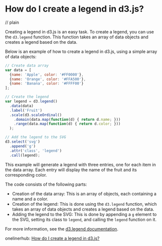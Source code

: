 # How do I create a legend in d3.js?
// plain

Creating a legend in d3.js is an easy task. To create a legend, you can use the `d3.legend` function. This function takes an array of data objects and creates a legend based on the data.

Below is an example of how to create a legend in d3.js, using a simple array of data objects:

```javascript
// Create data array
var data = [
  {name: 'Apple', color: '#FF0000'},
  {name: 'Orange', color: '#FFA500'},
  {name: 'Banana', color: '#FFFF00'}
];

// Create the legend
var legend = d3.legend()
  .data(data)
  .label('Fruit')
  .scale(d3.scaleOrdinal()
    .domain(data.map(function(d) { return d.name; }))
    .range(data.map(function(d) { return d.color; }))
  );

// Add the legend to the SVG
d3.select('svg')
  .append('g')
  .attr('class', 'legend')
  .call(legend);
```

This example will generate a legend with three entries, one for each item in the data array. Each entry will display the name of the fruit and its corresponding color.

The code consists of the following parts:

* Creation of the data array: This is an array of objects, each containing a name and a color.
* Creation of the legend: This is done using the `d3.legend` function, which takes an array of data objects and creates a legend based on the data.
* Adding the legend to the SVG: This is done by appending a `g` element to the SVG, setting its class to `legend`, and calling the `legend` function on it.

For more information, see the [d3.legend documentation](https://github.com/d3/d3-legend).

onelinerhub: [How do I create a legend in d3.js?](https://onelinerhub.com/javascript-d3/how-do-i-create-a-legend-in-d--js)